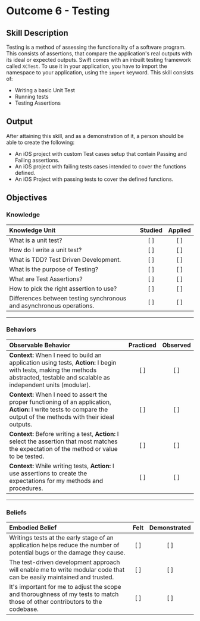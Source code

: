 # Outcome 6 - Testing
## Skill Description

Testing is a method of assessing the functionality of a software program. This consists of assertions, that compare the application's real outputs with its ideal or expected outputs. Swift comes with an inbuilt testing framework called `XCTest`. To use it in your application, you have to import the namespace to your application, using the `import` keyword. This skill consists of:

- Writing a basic Unit Test
- Running tests
- Testing Assertions

## Output

After attaining this skill, and as a demonstration of it, a person should be able to create the following:

- An iOS project with custom Test cases setup that contain Passing and Failing assertions.
- An iOS project with failing tests cases intended to cover the functions defined.
- An iOS Project with passing tests to cover the defined functions.

## Objectives
### Knowledge

| Knowledge Unit   |      Studied      | Applied |
|:-------------|:------------------:|:--------:|
| What is a unit test? | [ ] | [ ] |
| How do I write a unit test? | [ ] |  [ ] |
| What is TDD? Test Driven Development. | [ ] | [ ] |
| What is the purpose of Testing? | [ ] | [ ] |<!-- This is unclear. Please specify: is this about automated testing? If so, add KU: The limitations of automated testing. -->
| What are Test Assertions? | [ ] | [ ] |
| How to pick the right assertion to use? | [ ] | [ ] |
| Differences between testing synchronous and asynchronous operations. | [ ] | [ ] |

-------

### Behaviors

| Observable Behavior   |      Practiced      | Observed |
|:-------------|:------------------:|:--------:|
| **Context:** When I need to build an application using tests, **Action:**  I begin with tests, making the methods abstracted, testable and scalable as independent units (modular). | [ ] | [ ] |
| **Context:** When I need to assert the proper functioning of an application, **Action:** I write tests to compare the output of the methods with their ideal outputs. | [ ] | [ ] |
| **Context:** Before writing a test, **Action:** I select the assertion that most matches the expectation of the method or value to be tested. | [ ] | [ ] |
| **Context:** While writing tests, **Action:** I use assertions to create the expectations for my methods and procedures. | [ ] | [ ] |


-------

### Beliefs

| Embodied Belief   |      Felt      | Demonstrated |
|:-------------|:------------------:|:--------:|
| Writings tests at the early stage of an application helps reduce the number of potential bugs or the damage they cause. | [ ] | [ ] |
| The test-driven development approach will enable me to write modular code that can be easily maintained and trusted. | [ ] | [ ] |
| It's important for me to adjust the scope and thoroughness of my tests to match those of other contributors to the codebase. | [ ] | [ ] |

